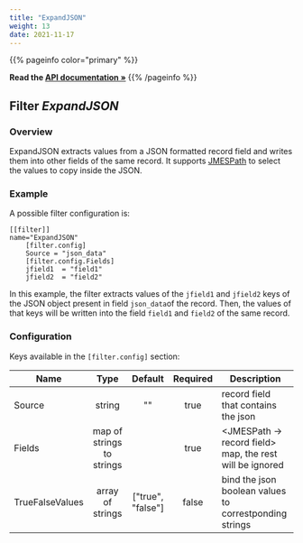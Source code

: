 ```yaml
---
title: "ExpandJSON"
weight: 13
date: 2021-11-17
---
```

{{% pageinfo color="primary" %}}

**Read the [API documentation &raquo;](https://pkg.go.dev/github.com/AdRoll/baker/filter#ExpandJSON)**
{{% /pageinfo %}}

## Filter *ExpandJSON*

### Overview

ExpandJSON extracts values from a JSON formatted record field and writes them into other fields of the same record.
It supports [JMESPath](https://jmespath.org/tutorial.html) to select the values to copy inside the JSON.

### Example

A possible filter configuration is:

	[[filter]]
	name="ExpandJSON"
		[filter.config]
		Source = "json_data"
		[filter.config.Fields]
		jfield1  = "field1"
		jfield2  = "field2"
		
In this example, the filter extracts values of the `jfield1` and `jfield2` keys of the JSON 
object present in field `json_data`of the record. Then, the values of that keys will be written into the field 
`field1` and `field2` of the same record.


### Configuration

Keys available in the `[filter.config]` section:

|Name|Type|Default|Required|Description|
|----|:--:|:-----:|:------:|-----------|
| Source| string| ""| true| record field that contains the json|
| Fields| map of strings to strings| | true| <JMESPath -> record field> map, the rest will be ignored|
| TrueFalseValues| array of strings| ["true", "false"]| false| bind the json boolean values to correstponding strings|

